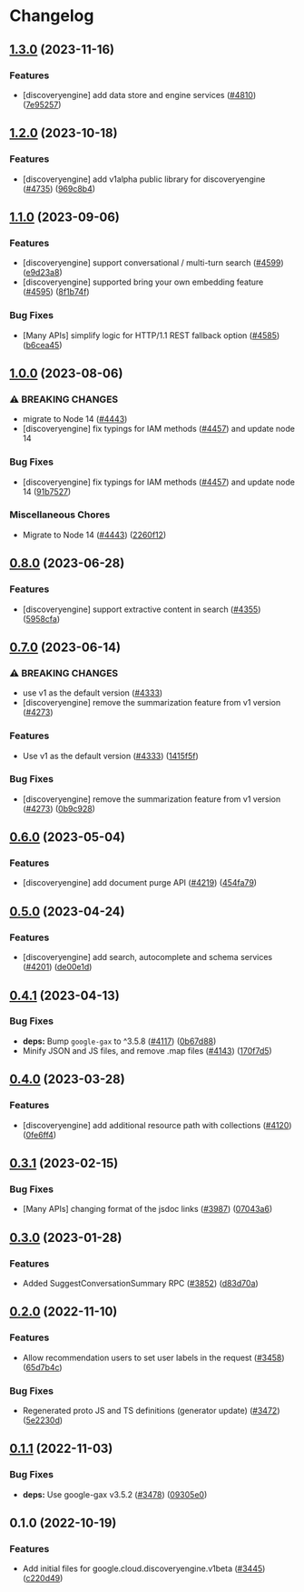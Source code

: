 # Changelog

## [1.3.0](https://github.com/googleapis/google-cloud-node/compare/discoveryengine-v1.2.0...discoveryengine-v1.3.0) (2023-11-16)


### Features

* [discoveryengine] add data store and engine services ([#4810](https://github.com/googleapis/google-cloud-node/issues/4810)) ([7e95257](https://github.com/googleapis/google-cloud-node/commit/7e95257cb371509efce1e5b83a730cb1a1db4492))

## [1.2.0](https://github.com/googleapis/google-cloud-node/compare/discoveryengine-v1.1.0...discoveryengine-v1.2.0) (2023-10-18)


### Features

* [discoveryengine] add v1alpha public library for discoveryengine ([#4735](https://github.com/googleapis/google-cloud-node/issues/4735)) ([969c8b4](https://github.com/googleapis/google-cloud-node/commit/969c8b400612e9036de647e36b2c76398a3d4db6))

## [1.1.0](https://github.com/googleapis/google-cloud-node/compare/discoveryengine-v1.0.0...discoveryengine-v1.1.0) (2023-09-06)


### Features

* [discoveryengine] support conversational / multi-turn search ([#4599](https://github.com/googleapis/google-cloud-node/issues/4599)) ([e9d23a8](https://github.com/googleapis/google-cloud-node/commit/e9d23a8deded01c17dd16c532776656eb8ce8934))
* [discoveryengine] supported bring your own embedding feature ([#4595](https://github.com/googleapis/google-cloud-node/issues/4595)) ([8f1b74f](https://github.com/googleapis/google-cloud-node/commit/8f1b74f5e752501a669db5934f37dc7480a7eba5))


### Bug Fixes

* [Many APIs] simplify logic for HTTP/1.1 REST fallback option ([#4585](https://github.com/googleapis/google-cloud-node/issues/4585)) ([b6cea45](https://github.com/googleapis/google-cloud-node/commit/b6cea45d03faaa7bd6e5daa36ebd0063a1e1f251))

## [1.0.0](https://github.com/googleapis/google-cloud-node/compare/discoveryengine-v0.8.0...discoveryengine-v1.0.0) (2023-08-06)


### ⚠ BREAKING CHANGES

* migrate to Node 14 ([#4443](https://github.com/googleapis/google-cloud-node/issues/4443))
* [discoveryengine] fix typings for IAM methods ([#4457](https://github.com/googleapis/google-cloud-node/issues/4457)) and update node 14

### Bug Fixes

* [discoveryengine] fix typings for IAM methods ([#4457](https://github.com/googleapis/google-cloud-node/issues/4457)) and update node 14 ([91b7527](https://github.com/googleapis/google-cloud-node/commit/91b75277f651cbe16c10987c56743868a48dd3f1))


### Miscellaneous Chores

* Migrate to Node 14 ([#4443](https://github.com/googleapis/google-cloud-node/issues/4443)) ([2260f12](https://github.com/googleapis/google-cloud-node/commit/2260f12543d171bda95345e53475f5f0fdc45770))

## [0.8.0](https://github.com/googleapis/google-cloud-node/compare/discoveryengine-v0.7.0...discoveryengine-v0.8.0) (2023-06-28)


### Features

* [discoveryengine] support extractive content in search ([#4355](https://github.com/googleapis/google-cloud-node/issues/4355)) ([5958cfa](https://github.com/googleapis/google-cloud-node/commit/5958cfa56bd5280301f446a8863d6461ea86493e))

## [0.7.0](https://github.com/googleapis/google-cloud-node/compare/discoveryengine-v0.6.0...discoveryengine-v0.7.0) (2023-06-14)


### ⚠ BREAKING CHANGES

* use v1 as the default version ([#4333](https://github.com/googleapis/google-cloud-node/issues/4333))
* [discoveryengine] remove the summarization feature from v1 version ([#4273](https://github.com/googleapis/google-cloud-node/issues/4273))

### Features

* Use v1 as the default version ([#4333](https://github.com/googleapis/google-cloud-node/issues/4333)) ([1415f5f](https://github.com/googleapis/google-cloud-node/commit/1415f5f0cdbd284fb11427fe1053048e278e7546))


### Bug Fixes

* [discoveryengine] remove the summarization feature from v1 version ([#4273](https://github.com/googleapis/google-cloud-node/issues/4273)) ([0b9c928](https://github.com/googleapis/google-cloud-node/commit/0b9c928a45e5de78dd13894dc537b351f90a9d56))

## [0.6.0](https://github.com/googleapis/google-cloud-node/compare/discoveryengine-v0.5.0...discoveryengine-v0.6.0) (2023-05-04)


### Features

* [discoveryengine] add document purge API ([#4219](https://github.com/googleapis/google-cloud-node/issues/4219)) ([454fa79](https://github.com/googleapis/google-cloud-node/commit/454fa7943ddf664bc54a67e654d7e8a39ea55fed))

## [0.5.0](https://github.com/googleapis/google-cloud-node/compare/discoveryengine-v0.4.1...discoveryengine-v0.5.0) (2023-04-24)


### Features

* [discoveryengine] add search, autocomplete and schema services ([#4201](https://github.com/googleapis/google-cloud-node/issues/4201)) ([de00e1d](https://github.com/googleapis/google-cloud-node/commit/de00e1d88877dd674dfd20b78a3de4476d65eb29))

## [0.4.1](https://github.com/googleapis/google-cloud-node/compare/discoveryengine-v0.4.0...discoveryengine-v0.4.1) (2023-04-13)


### Bug Fixes

* **deps:** Bump `google-gax` to ^3.5.8 ([#4117](https://github.com/googleapis/google-cloud-node/issues/4117)) ([0b67d88](https://github.com/googleapis/google-cloud-node/commit/0b67d883963643ce1b4f6d2ccd3e8d37adf6e029))
* Minify JSON and JS files, and remove .map files ([#4143](https://github.com/googleapis/google-cloud-node/issues/4143)) ([170f7d5](https://github.com/googleapis/google-cloud-node/commit/170f7d57b8fd344d182a8e758867b8124722eebc))

## [0.4.0](https://github.com/googleapis/google-cloud-node/compare/discoveryengine-v0.3.1...discoveryengine-v0.4.0) (2023-03-28)


### Features

* [discoveryengine] add additional resource path with collections ([#4120](https://github.com/googleapis/google-cloud-node/issues/4120)) ([0fe6ff4](https://github.com/googleapis/google-cloud-node/commit/0fe6ff44b808fa9afc4c452402bc013805f74a97))

## [0.3.1](https://github.com/googleapis/google-cloud-node/compare/discoveryengine-v0.3.0...discoveryengine-v0.3.1) (2023-02-15)


### Bug Fixes

* [Many APIs] changing format of the jsdoc links ([#3987](https://github.com/googleapis/google-cloud-node/issues/3987)) ([07043a6](https://github.com/googleapis/google-cloud-node/commit/07043a629545ad418f33f90f9f96147a136e1728))

## [0.3.0](https://github.com/googleapis/google-cloud-node/compare/discoveryengine-v0.2.0...discoveryengine-v0.3.0) (2023-01-28)


### Features

* Added SuggestConversationSummary RPC ([#3852](https://github.com/googleapis/google-cloud-node/issues/3852)) ([d83d70a](https://github.com/googleapis/google-cloud-node/commit/d83d70a25f78812a44c4476b2149fbdef0a2baa1))

## [0.2.0](https://github.com/googleapis/google-cloud-node/compare/discoveryengine-v0.1.1...discoveryengine-v0.2.0) (2022-11-10)


### Features

* Allow recommendation users to set user labels in the request ([#3458](https://github.com/googleapis/google-cloud-node/issues/3458)) ([65d7b4c](https://github.com/googleapis/google-cloud-node/commit/65d7b4c3b50c46ff473f0e57ecb38b90aef25e5d))


### Bug Fixes

* Regenerated proto JS and TS definitions (generator update) ([#3472](https://github.com/googleapis/google-cloud-node/issues/3472)) ([5e2230d](https://github.com/googleapis/google-cloud-node/commit/5e2230dfc4302bb2ac9628ff4200eb46509e103d))

## [0.1.1](https://github.com/googleapis/google-cloud-node/compare/discoveryengine-v0.1.0...discoveryengine-v0.1.1) (2022-11-03)


### Bug Fixes

* **deps:** Use google-gax v3.5.2 ([#3478](https://github.com/googleapis/google-cloud-node/issues/3478)) ([09305e0](https://github.com/googleapis/google-cloud-node/commit/09305e06548b89dc17bb3d3167e2d1e69588caa4))

## 0.1.0 (2022-10-19)


### Features

* Add initial files for google.cloud.discoveryengine.v1beta ([#3445](https://github.com/googleapis/google-cloud-node/issues/3445)) ([c220d49](https://github.com/googleapis/google-cloud-node/commit/c220d495cde64b1855b86df9550168e43e1c2f98))
